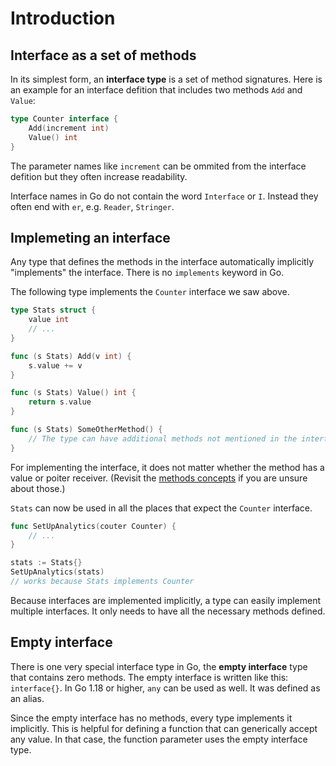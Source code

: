 # Introduction

## Interface as a set of methods

In its simplest form, an **interface type** is a set of method signatures.
Here is an example for an interface defition that includes two methods `Add` and `Value`:

```go
type Counter interface {
    Add(increment int)
    Value() int
}
```

The parameter names like `increment` can be ommited from the interface defition but they often increase readability.

Interface names in Go do not contain the word `Interface` or `I`.
Instead they often end with `er`, e.g. `Reader`, `Stringer`.

## Implemeting an interface

Any type that defines the methods in the interface automatically implicitly "implements" the interface.
There is no `implements` keyword in Go.

The following type implements the `Counter` interface we saw above.

```go
type Stats struct {
    value int
    // ...
}

func (s Stats) Add(v int) {
    s.value += v
}

func (s Stats) Value() int {
    return s.value
}

func (s Stats) SomeOtherMethod() {
    // The type can have additional methods not mentioned in the interface.
}
```

For implementing the interface, it does not matter whether the method has a value or poiter receiver.
(Revisit the [methods concepts][concept-methods] if you are unsure about those.)

`Stats` can now be used in all the places that expect the `Counter` interface.

```go
func SetUpAnalytics(couter Counter) {
    // ...
}

stats := Stats{}
SetUpAnalytics(stats)
// works because Stats implements Counter
```


Because interfaces are implemented implicitly, a type can easily implement multiple interfaces.
It only needs to have all the necessary methods defined.

## Empty interface

There is one very special interface type in Go, the **empty interface** type that contains zero methods.
The empty interface is written like this: `interface{}`.
In Go 1.18 or higher, `any` can be used as well. It was defined as an alias.

Since the empty interface has no methods, every type implements it implicitly.
This is helpful for defining a function that can generically accept any value.
In that case, the function parameter uses the empty interface type.

[concept-methods]: /tracks/go/concepts/methods
